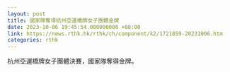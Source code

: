 ```yaml
---
layout: post
title: 國家隊奪得杭州亞運橋牌女子團體金牌
date: 2023-10-06 19:45:54.000000000 +08:00
link: https://news.rthk.hk/rthk/ch/component/k2/1721859-20231006.htm
categories: rthk
---
```


杭州亞運橋牌女子團體決賽，國家隊奪得金牌。
